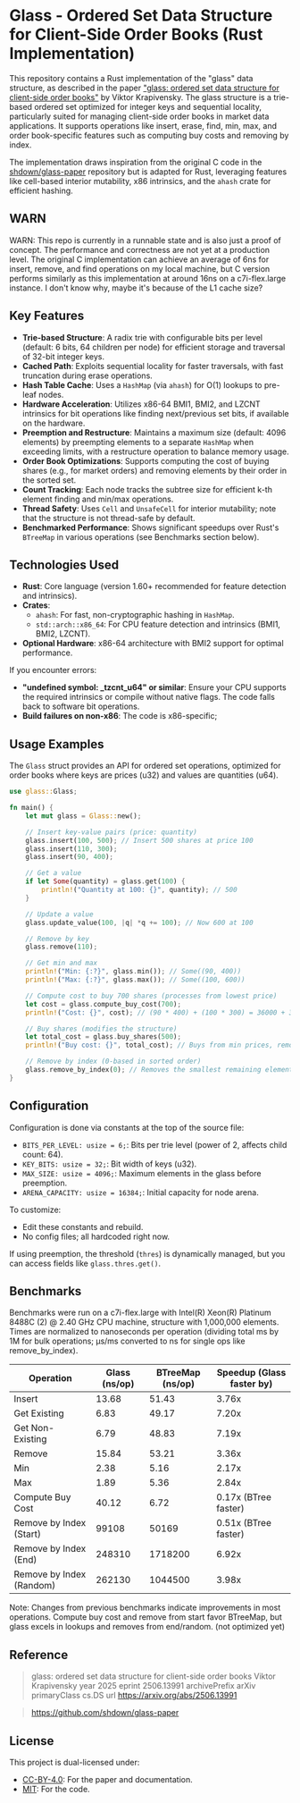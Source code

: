 # Glass - Ordered Set Data Structure for Client-Side Order Books (Rust Implementation)

This repository contains a Rust implementation of the "glass" data structure, as described in the paper ["glass: ordered set data structure for client-side order books"](https://arxiv.org/abs/2506.13991) by Viktor Krapivensky. The glass structure is a trie-based ordered set optimized for integer keys and sequential locality, particularly suited for managing client-side order books in market data applications. It supports operations like insert, erase, find, min, max, and order book-specific features such as computing buy costs and removing by index.

The implementation draws inspiration from the original C code in the [shdown/glass-paper](https://github.com/shdown/glass-paper) repository but is adapted for Rust, leveraging features like cell-based interior mutability, x86 intrinsics, and the `ahash` crate for efficient hashing.

## WARN

WARN: This repo is currently in a runnable state and is also just a proof of concept. The performance and correctness are not yet at a production level. The original C implementation can achieve an average of 6ns for insert, remove, and find operations on my local machine, but C version performs similarly as this implementation at around 16ns on a c7i-flex.large instance. I don't know why, maybe it's because of the L1 cache size?

## Key Features

- **Trie-based Structure**: A radix trie with configurable bits per level (default: 6 bits, 64 children per node) for efficient storage and traversal of 32-bit integer keys.
- **Cached Path**: Exploits sequential locality for faster traversals, with fast truncation during erase operations.
- **Hash Table Cache**: Uses a `HashMap` (via `ahash`) for O(1) lookups to pre-leaf nodes.
- **Hardware Acceleration**: Utilizes x86-64 BMI1, BMI2, and LZCNT intrinsics for bit operations like finding next/previous set bits, if available on the hardware.
- **Preemption and Restructure**: Maintains a maximum size (default: 4096 elements) by preempting elements to a separate `HashMap` when exceeding limits, with a restructure operation to balance memory usage.
- **Order Book Optimizations**: Supports computing the cost of buying shares (e.g., for market orders) and removing elements by their order in the sorted set.
- **Count Tracking**: Each node tracks the subtree size for efficient k-th element finding and min/max operations.
- **Thread Safety**: Uses `Cell` and `UnsafeCell` for interior mutability; note that the structure is not thread-safe by default.
- **Benchmarked Performance**: Shows significant speedups over Rust's `BTreeMap` in various operations (see Benchmarks section below).

## Technologies Used

- **Rust**: Core language (version 1.60+ recommended for feature detection and intrinsics).
- **Crates**:
  - `ahash`: For fast, non-cryptographic hashing in `HashMap`.
  - `std::arch::x86_64`: For CPU feature detection and intrinsics (BMI1, BMI2, LZCNT).
- **Optional Hardware**: x86-64 architecture with BMI2 support for optimal performance.

If you encounter errors:
- **"undefined symbol: _tzcnt_u64" or similar**: Ensure your CPU supports the required intrinsics or compile without native flags. The code falls back to software bit operations.
- **Build failures on non-x86**: The code is x86-specific;

## Usage Examples

The `Glass` struct provides an API for ordered set operations, optimized for order books where keys are prices (u32) and values are quantities (u64).

```rust
use glass::Glass;

fn main() {
    let mut glass = Glass::new();

    // Insert key-value pairs (price: quantity)
    glass.insert(100, 500); // Insert 500 shares at price 100
    glass.insert(110, 300);
    glass.insert(90, 400);

    // Get a value
    if let Some(quantity) = glass.get(100) {
        println!("Quantity at 100: {}", quantity); // 500
    }

    // Update a value
    glass.update_value(100, |q| *q += 100); // Now 600 at 100

    // Remove by key
    glass.remove(110);

    // Get min and max
    println!("Min: {:?}", glass.min()); // Some((90, 400))
    println!("Max: {:?}", glass.max()); // Some((100, 600))

    // Compute cost to buy 700 shares (processes from lowest price)
    let cost = glass.compute_buy_cost(700);
    println!("Cost: {}", cost); // (90 * 400) + (100 * 300) = 36000 + 30000 = 66000

    // Buy shares (modifies the structure)
    let total_cost = glass.buy_shares(500);
    println!("Buy cost: {}", total_cost); // Buys from min prices, removes if depleted

    // Remove by index (0-based in sorted order)
    glass.remove_by_index(0); // Removes the smallest remaining element
}
```

## Configuration

Configuration is done via constants at the top of the source file:
- `BITS_PER_LEVEL: usize = 6;`: Bits per trie level (power of 2, affects child count: 64).
- `KEY_BITS: usize = 32;`: Bit width of keys (u32).
- `MAX_SIZE: usize = 4096;`: Maximum elements in the glass before preemption.
- `ARENA_CAPACITY: usize = 16384;`: Initial capacity for node arena.

To customize:
- Edit these constants and rebuild.
- No config files; all hardcoded right now.

If using preemption, the threshold (`thres`) is dynamically managed, but you can access fields like `glass.thres.get()`.

## Benchmarks

Benchmarks were run on a c7i-flex.large with Intel(R) Xeon(R) Platinum 8488C (2) @ 2.40 GHz CPU machine, structure with 1,000,000 elements. Times are normalized to nanoseconds per operation (dividing total ms by 1M for bulk operations; µs/ms converted to ns for single ops like remove_by_index).

| Operation              | Glass (ns/op) | BTreeMap (ns/op) | Speedup (Glass faster by) |
|------------------------|---------------|------------------|---------------------------|
| Insert                | 13.68        | 51.43           | 3.76x                    |
| Get Existing          | 6.83         | 49.17           | 7.20x                    |
| Get Non-Existing      | 6.79         | 48.83           | 7.19x                    |
| Remove                | 15.84        | 53.21           | 3.36x                    |
| Min                   | 2.38         | 5.16            | 2.17x                    |
| Max                   | 1.89         | 5.36            | 2.84x                    |
| Compute Buy Cost      | 40.12        | 6.72            | 0.17x (BTree faster)     |
| Remove by Index (Start) | 99108      | 50169           | 0.51x (BTree faster)     |
| Remove by Index (End) | 248310       | 1718200         | 6.92x                    |
| Remove by Index (Random) | 262130    | 1044500         | 3.98x                    |

Note: Changes from previous benchmarks indicate improvements in most operations. Compute buy cost and remove from start favor BTreeMap, but glass excels in lookups and removes from end/random. (not optimized yet)

## Reference

> glass: ordered set data structure for client-side order books
> Viktor Krapivensky
> year 2025
> eprint 2506.13991
> archivePrefix arXiv
> primaryClass cs.DS
> url https://arxiv.org/abs/2506.13991

> https://github.com/shdown/glass-paper

## License

This project is dual-licensed under:
- [CC-BY-4.0](LICENSE.CC-BY-4.0): For the paper and documentation.
- [MIT](LICENSE.MIT): For the code.
